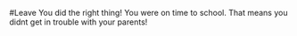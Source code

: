 #Leave
You did the right thing! You were on time to school. That means you didnt get in trouble with your parents!
